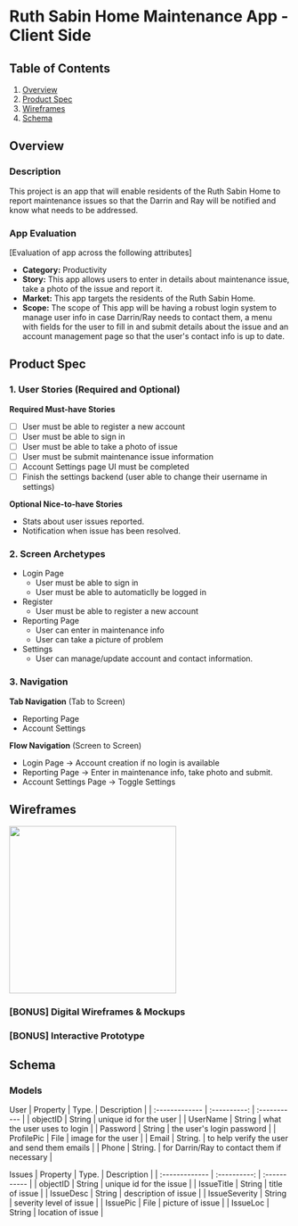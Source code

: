 # Ruth Sabin Home Maintenance App - Client Side

## Table of Contents
1. [Overview](#Overview)
1. [Product Spec](#Product-Spec)
1. [Wireframes](#Wireframes)
2. [Schema](#Schema)

## Overview
### Description
This project is an app that will enable residents of the Ruth Sabin Home to report maintenance issues so that the Darrin and Ray will be notified and know what needs to be addressed.

### App Evaluation
[Evaluation of app across the following attributes]
- **Category:** Productivity
- **Story:** This app allows users to enter in details about maintenance issue, take a photo of the issue and report it.
- **Market:** This app targets the residents of the Ruth Sabin Home.
- **Scope:** The scope of This app will be having a robust login system to manage user info in case Darrin/Ray needs to contact them, a menu with fields for the user to fill in and submit details about the issue and an account management page so that the user's contact info is up to date.

## Product Spec

### 1. User Stories (Required and Optional)

**Required Must-have Stories**
* [ ] User must be able to register a new account
* [ ] User must be able to sign in
* [ ] User must be able to take a photo of issue
* [ ] User must be submit maintenance issue information
* [ ] Account Settings page UI must be completed
* [ ] Finish the settings backend (user able to change their username in settings)

**Optional Nice-to-have Stories**
* Stats about user issues reported.
* Notification when issue has been resolved.


### 2. Screen Archetypes

* Login Page
   * User must be able to sign in
   * User must be able to automaticlly be logged in
* Register
   * User must be able to register a new account
* Reporting Page
   * User can enter in maintenance info
   * User can take a picture of problem
* Settings
   * User can manage/update account and contact information.

### 3. Navigation

**Tab Navigation** (Tab to Screen)

* Reporting Page
* Account Settings

**Flow Navigation** (Screen to Screen)

* Login Page -> Account creation if no login is available
* Reporting Page -> Enter in maintenance info, take photo and submit.
* Account Settings Page -> Toggle Settings
 
## Wireframes
<img src="https://imgur.com/DKSrxn0.jpg" width="300" height="300">

### [BONUS] Digital Wireframes & Mockups

### [BONUS] Interactive Prototype

## Schema 
### Models
User
| Property       | Type.        | Description  |
| :------------- | :----------: | :----------- |
|  objectID      | String       | unique id for the user    |
|  UserName      | String       | what the user uses to login    |
|  Password      | String       | the user's login password |
|  ProfilePic    | File         | image for the user |
|  Email         | String.      | to help verify the user and send them emails |
|  Phone         | String.      | for Darrin/Ray to contact them if necessary |

Issues
| Property       | Type.        | Description  |
| :------------- | :----------: | :----------- |
|  objectID      | String       | unique id for the issue    |
|  IssueTitle    | String       | title of issue    |
|  IssueDesc     | String       | description of issue |
|  IssueSeverity | String       | severity level of issue |
|  IssuePic      | File         | picture of issue |
|  IssueLoc      | String       | location of issue |

